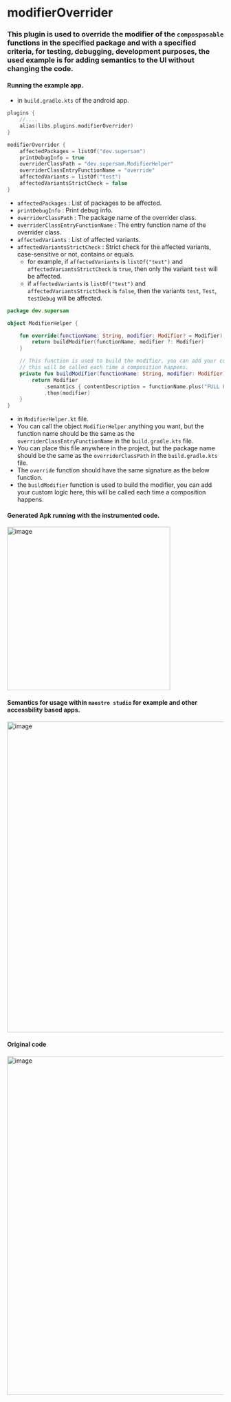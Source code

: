 # modifierOverrider

### This plugin is used to override the modifier of the `composposable` functions in the specified package and with a specified criteria, for testing, debugging, development purposes, the used example is for adding semantics to the UI without changing the code.


#### Running the example app.

- in `build.gradle.kts` of the android app.

```kotlin
plugins {
    //....
    alias(libs.plugins.modifierOverrider)
}

modifierOverrider {
    affectedPackages = listOf("dev.supersam")
    printDebugInfo = true
    overriderClassPath = "dev.supersam.ModifierHelper"
    overriderClassEntryFunctionName = "override"
    affectedVariants = listOf("test")
    affectedVariantsStrictCheck = false
}
```

- `affectedPackages` : List of packages to be affected.
- `printDebugInfo` : Print debug info.
- `overriderClassPath` : The package name of the overrider class.
- `overriderClassEntryFunctionName` : The entry function name of the overrider class.
- `affectedVariants` : List of affected variants.
- `affectedVariantsStrictCheck` : Strict check for the affected variants, case-sensitive or not, contains or equals.
    - for example, if `affectedVariants` is `listOf("test")` and `affectedVariantsStrictCheck` is `true`, then only the
      variant `test` will be affected.
    - if `affectedVariants` is `listOf("test")` and `affectedVariantsStrictCheck` is `false`, then the variants `test`,
      `Test`, `testDebug` will be affected.


```kotlin
package dev.supersam

object ModifierHelper {

    fun override(functionName: String, modifier: Modifier? = Modifier): Modifier {
        return buildModifier(functionName, modifier ?: Modifier)
    }

    // This function is used to build the modifier, you can add your custom logic here
    // this will be called each time a composition happens.
    private fun buildModifier(functionName: String, modifier: Modifier): Modifier {
        return Modifier
            .semantics { contentDescription = functionName.plus("FULL FREEDOM!") }
            .then(modifier)
    }
}
```
- in `ModifierHelper.kt` file.
- You can call the object `ModifierHelper` anything you want, but the function name should be the same as the
  `overriderClassEntryFunctionName` in the `build.gradle.kts` file.
- You can place this file anywhere in the project, but the package name should be the same as the
  `overriderClassPath` in the `build.gradle.kts` file.
- The `override` function should have the same signature as the below function.
- the `buildModifier` function is used to build the modifier, you can add your custom logic here, this will be called
  each time a composition happens.
  
#### Generated Apk running with the instrumented code.
<img width="379" alt="image" src="https://github.com/user-attachments/assets/1dbc845a-2901-4fc7-8c63-c2026718ae10">

#### Semantics for usage within `maestro studio` for example and other accessbility based apps.
<img width="721" alt="image" src="https://github.com/user-attachments/assets/d88e6132-8c53-414e-9c27-053f8d9826c2">

#### Original code
<img width="786" alt="image" src="https://github.com/user-attachments/assets/7cc30bfa-0e20-45b7-b759-238422b700ea">


